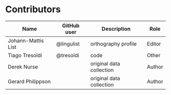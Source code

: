 # Contributors

Name | GitHub user | Description | Role
--- | --- | --- | ---
Johann-Mattis List | @lingulist | orthography profile | Editor 
Tiago Tresoldi | @tresoldi | code | Other
Derek Nurse | | original data collection | Author
Gerard Philippson | | original data collection | Author
